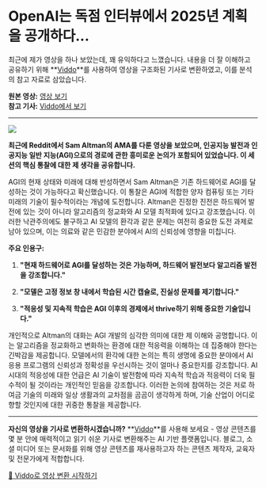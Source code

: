 # OpenAI는 독점 인터뷰에서 2025년 계획을 공개하다...

최근에 제가 영상을 하나 보았는데, 꽤 유익하다고 느꼈습니다. 내용을 더 잘 이해하고 공유하기 위해 **[Viddo](https://viddo.pro/)**를 사용하여 영상을 구조화된 기사로 변환하였고, 이를 분석의 참고 자료로 삼았습니다.

**원본 영상:** [영상 보기](https://www.youtube.com/watch?v=VafombwcTO0)  
**참고 기사:** [Viddo에서 보기](https://viddo.pro/zh/video-result/07824ce1-e39f-4b5f-88e8-e73700bc5f48)

---

![](https://img.youtube.com/vi/VafombwcTO0/0.jpg)

**최근에 Reddit에서 Sam Altman의 AMA를 다룬 영상을 보았으며, 인공지능 발전과 인공지능 일반 지능(AGI)으로의 경로에 관한 흥미로운 논의가 포함되어 있었습니다. 이 세션의 핵심 통찰에 대한 제 생각을 공유합니다.**

AGI의 현재 상태와 미래에 대해 반성하면서 Sam Altman은 기존 하드웨어로 AGI를 달성하는 것이 가능하다고 확신했습니다. 이 통찰은 AGI에 적합한 양자 컴퓨팅 또는 기타 미래의 기술이 필수적이라는 개념에 도전합니다. Altman은 진정한 진전은 하드웨어 발전에 있는 것이 아니라 알고리즘의 정교화와 AI 모델 최적화에 있다고 강조했습니다. 이러한 낙관주의에도 불구하고 AI 모델의 환각과 같은 문제는 여전히 중요한 도전 과제로 남아 있으며, 이는 의료와 같은 민감한 분야에서 AI의 신뢰성에 영향을 미칩니다.

**주요 인용구:**

1. **"현재 하드웨어로 AGI를 달성하는 것은 가능하며, 하드웨어 발전보다 알고리즘 발전을 강조합니다."**

2. **"모델은 고정 정보 창 내에서 학습된 시간 캡슐로, 진실성 문제를 제기합니다."**

3. **"적응성 및 지속적 학습은 AGI 이후의 경제에서 thrive하기 위해 중요한 기술입니다."**

개인적으로 Altman의 대화는 AGI 개발의 심각한 의미에 대한 제 이해와 공명합니다. 이는 알고리즘을 정교화하고 변화하는 환경에 대한 적응력을 이해하는 데 집중해야 한다는 긴박감을 제공합니다. 모델에서의 환각에 대한 논의는 특히 생명에 중요한 분야에서 AI 응용 프로그램의 신뢰성과 정확성을 우선시하는 것이 얼마나 중요한지를 강조합니다. AI 시대의 적응성에 대한 언급은 AI 기술이 발전함에 따라 지속적 학습과 적응력이 더욱 필수적이 될 것이라는 개인적인 믿음을 강조합니다. 이러한 논의에 참여하는 것은 저로 하여금 기술의 미래와 일상 생활과의 교차점을 곰곰이 생각하게 하며, 기술 산업이 어디로 향할 것인지에 대한 귀중한 통찰을 제공합니다.

---

**자신의 영상을 기사로 변환하시겠습니까?** **[Viddo](https://viddo.pro/)**를 사용해 보세요 - 영상 콘텐츠를 몇 분 안에 매력적이고 읽기 쉬운 기사로 변환해주는 AI 기반 플랫폼입니다. 블로그, 소셜 미디어 또는 문서화를 위해 영상 콘텐츠를 재사용하고자 하는 콘텐츠 제작자, 교육자 및 전문가에게 적합합니다.

[🚀 Viddo로 영상 변환 시작하기](https://viddo.pro/)